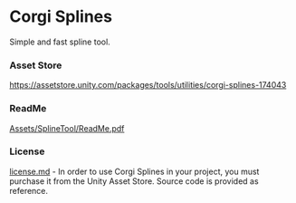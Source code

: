 # Corgi Splines
Simple and fast spline tool. 

### Asset Store
https://assetstore.unity.com/packages/tools/utilities/corgi-splines-174043

### ReadMe
[Assets/SplineTool/ReadMe.pdf](Assets/SplineTool/ReadMe.pdf)

### License
[license.md](license.md) - In order to use Corgi Splines in your project, you must purchase it from the Unity Asset Store. Source code is provided as reference. 
